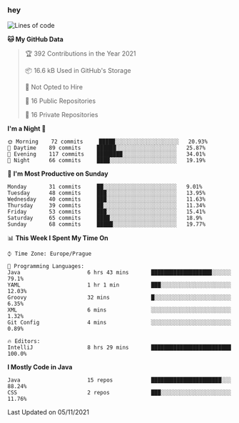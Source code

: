 ### hey

<!--START_SECTION:waka-->
![Lines of code](https://img.shields.io/badge/From%20Hello%20World%20I%27ve%20Written-110077%20lines%20of%20code-blue)

**🐱 My GitHub Data** 

> 🏆 392 Contributions in the Year 2021
 > 
> 📦 16.6 kB Used in GitHub's Storage 
 > 
> 🚫 Not Opted to Hire
 > 
> 📜 16 Public Repositories 
 > 
> 🔑 16 Private Repositories  
 > 
**I'm a Night 🦉** 

```text
🌞 Morning    72 commits     █████░░░░░░░░░░░░░░░░░░░░   20.93% 
🌆 Daytime    89 commits     ██████░░░░░░░░░░░░░░░░░░░   25.87% 
🌃 Evening    117 commits    ████████░░░░░░░░░░░░░░░░░   34.01% 
🌙 Night      66 commits     ████░░░░░░░░░░░░░░░░░░░░░   19.19%

```
📅 **I'm Most Productive on Sunday** 

```text
Monday       31 commits     ██░░░░░░░░░░░░░░░░░░░░░░░   9.01% 
Tuesday      48 commits     ███░░░░░░░░░░░░░░░░░░░░░░   13.95% 
Wednesday    40 commits     ███░░░░░░░░░░░░░░░░░░░░░░   11.63% 
Thursday     39 commits     ██░░░░░░░░░░░░░░░░░░░░░░░   11.34% 
Friday       53 commits     ███░░░░░░░░░░░░░░░░░░░░░░   15.41% 
Saturday     65 commits     ████░░░░░░░░░░░░░░░░░░░░░   18.9% 
Sunday       68 commits     █████░░░░░░░░░░░░░░░░░░░░   19.77%

```


📊 **This Week I Spent My Time On** 

```text
⌚︎ Time Zone: Europe/Prague

💬 Programming Languages: 
Java                     6 hrs 43 mins       ███████████████████░░░░░░   79.1% 
YAML                     1 hr 1 min          ███░░░░░░░░░░░░░░░░░░░░░░   12.03% 
Groovy                   32 mins             █░░░░░░░░░░░░░░░░░░░░░░░░   6.35% 
XML                      6 mins              ░░░░░░░░░░░░░░░░░░░░░░░░░   1.32% 
Git Config               4 mins              ░░░░░░░░░░░░░░░░░░░░░░░░░   0.89%

🔥 Editors: 
IntelliJ                 8 hrs 29 mins       █████████████████████████   100.0%

```

**I Mostly Code in Java** 

```text
Java                     15 repos            ██████████████████████░░░   88.24% 
CSS                      2 repos             ███░░░░░░░░░░░░░░░░░░░░░░   11.76%

```



 Last Updated on 05/11/2021
<!--END_SECTION:waka-->
